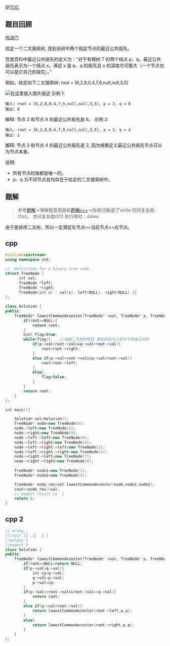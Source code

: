 @[TOC](LeetCode-day42-235二叉搜索树的最近公共祖先-cpp)

## 题目回顾

[传送门](https://leetcode-cn.com/problems/lowest-common-ancestor-of-a-binary-search-tree/)

给定一个二叉搜索树, 找到该树中两个指定节点的最近公共祖先。

百度百科中最近公共祖先的定义为：“对于有根树 T 的两个结点 p、q，最近公共祖先表示为一个结点 x，满足 x 是 p、q 的祖先且 x 的深度尽可能大（一个节点也可以是它自己的祖先）。”

例如，给定如下二叉搜索树:  root = [6,2,8,0,4,7,9,null,null,3,5]

![在这里插入图片描述](https://img-blog.csdnimg.cn/20190622225840831.png)
示例 1:

```
输入: root = [6,2,8,0,4,7,9,null,null,3,5], p = 2, q = 8
输出: 6 
```

解释: 节点 2 和节点 8 的最近公共祖先是 6。
示例 2:

```
输入: root = [6,2,8,0,4,7,9,null,null,3,5], p = 2, q = 4
输出: 2
```

解释: 节点 2 和节点 4 的最近公共祖先是 2, 因为根据定义最近公共祖先节点可以为节点本身。

说明:

- 所有节点的值都是唯一的。
- p、q 为不同节点且均存在于给定的二叉搜索树中。

## 题解

> 参考[题解](https://leetcode-cn.com/problems/lowest-common-ancestor-of-a-binary-search-tree/solution/40msgo-shi-xian-by-elliotxx/)->理解题意思路和[题解c++](https://leetcode-cn.com/problems/lowest-common-ancestor-of-a-binary-search-tree/solution/zui-jin-gong-gong-zu-xian-cti-jie-by-tensor-2/)->将递归换成l了while
> 时间复杂度: $O(n)$， 
> 空间复杂度$O(1)$
> 执行用时：$44 ms$

由于是排序二叉树，所以一定满足左节点<=当前节点<=右节点。

## cpp

```c++
#include<iostream>
using namespace std;

//  Definition for a binary tree node.
struct TreeNode {
      int val;
      TreeNode *left;
      TreeNode *right;
      TreeNode(int x) : val(x), left(NULL), right(NULL) {}
};
 
class Solution {
public:
    TreeNode* lowestCommonAncestor(TreeNode* root, TreeNode* p, TreeNode* q) {
        if(root==NULL){
            return root;
        }
        bool flag=true;
        while(flag){    //根据二叉树的性质 直到找到大小存在于两者之间的
            if(p->val>root->val&&q->val>root->val){     
                root=root->right;
            }
            else if(p->val<root->val&&q->val<root->val){
                root=root->left;
            }
            else{
                flag=false;
            }
        }
        return root;
    }
};

int main(){

    Solution sol=Solution();
    TreeNode* node=new TreeNode(6);
    node->left=new TreeNode(2);
    node->right=new TreeNode(8);
    node->left->left=new TreeNode(0);
    node->left->right=new TreeNode(4);
    node->left->right->left=new TreeNode(3);
    node->left->right->right=new TreeNode(5);
    node->right->left=new TreeNode(7);
    node->right->right=new TreeNode(9);
    
    TreeNode* node1=new TreeNode(2);
    TreeNode* node2=new TreeNode(4);

    TreeNode* node_res=sol.lowestCommonAncestor(node,node1,node2);
    cout<<node_res->val;
    // expect result is  2
    return 0;
}
```

## cpp 2

```c++
// wrong.. 
//input [2 ,1]  2 1 
//output 1
//expect 2
class Solution {
public:
    TreeNode* lowestCommonAncestor(TreeNode* root, TreeNode* p, TreeNode* q) {
        if(root==NULL)return NULL;
        if(p->val>q->val){
            int cp=q->val;
            q->val=p->val;
            p->val=cp;
        }
        if(p->val<=root->val&&root->val<=q->val){
            return root;
        }
        else if(q->val<root->val){
            return lowestCommonAncestor(root->left,p,q);
        }
        else{
            return lowestCommonAncestor(root->right,p,q);
        }
    }
};
```

